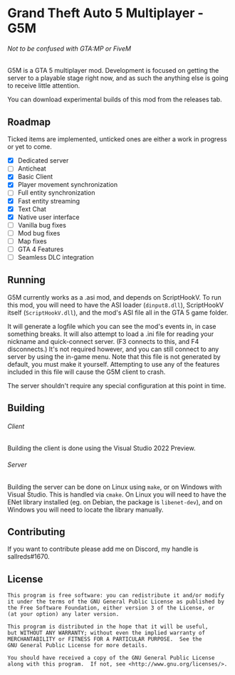 # Grand Theft Auto 5 Multiplayer - G5M
###### Not to be confused with GTA:MP or FiveM

G5M is a GTA 5 multiplayer mod. Development is focused on getting the server to a playable stage right now,
and as such the anything else is going to receive little attention.

You can download experimental builds of this mod from the releases tab.

## Roadmap

Ticked items are implemented, unticked ones are either a work in progress or yet to come.

- [x]  Dedicated server
- [ ]  Anticheat
- [x]  Basic Client
- [x]  Player movement synchronization
- [ ]  Full entity synchronization
- [x]  Fast entity streaming
- [x]  Text Chat
- [x]  Native user interface
- [ ]  Vanilla bug fixes
- [ ]  Mod bug fixes
- [ ]  Map fixes
- [ ]  GTA 4 Features
- [ ]  Seamless DLC integration

## Running

G5M currently works as a .asi mod, and depends on ScriptHookV. To run this mod, you will need to have
the ASI loader (`dinput8.dll`), ScriptHookV itself (`ScriptHookV.dll`), and the mod's ASI file all in the
GTA 5 game folder.

It will generate a logfile which you can see the mod's events in, in case something breaks. It will also
attempt to load a .ini file for reading your nickname and quick-connect server. (F3 connects to this, and
F4 disconnects.) It's not required however, and you can still connect to any server by using the in-game
menu. Note that this file is not generated by default, you must make it yourself. Attempting to use any of
the features included in this file will cause the G5M client to crash.

The server shouldn't require any special configuration at this point in time.

## Building

###### Client
Building the client is done using the Visual Studio 2022 Preview.

###### Server
Building the server can be done on Linux using `make`, or on Windows with Visual Studio. This is handled
via `cmake`. On Linux you will need to have the ENet library installed (eg. on Debian, the package is
`libenet-dev`), and on Windows you will need to locate the library manually.

## Contributing

If you want to contribute please add me on Discord, my handle is sallreds#1670.

## License

	This program is free software: you can redistribute it and/or modify
	it under the terms of the GNU General Public License as published by
	the Free Software Foundation, either version 3 of the License, or
	(at your option) any later version.

	This program is distributed in the hope that it will be useful,
	but WITHOUT ANY WARRANTY; without even the implied warranty of
	MERCHANTABILITY or FITNESS FOR A PARTICULAR PURPOSE.  See the
	GNU General Public License for more details.

	You should have received a copy of the GNU General Public License
	along with this program.  If not, see <http://www.gnu.org/licenses/>.
